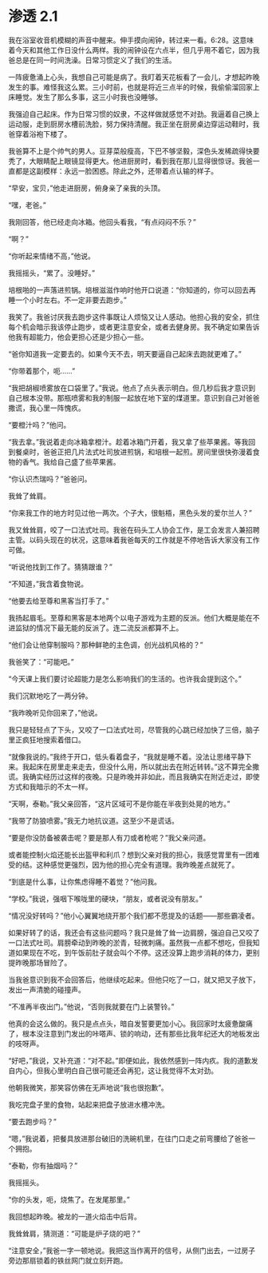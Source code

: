 # 渗透 2.1

我在浴室收音机模糊的声音中醒来。伸手摸向闹钟，转过来一看。6:28。这意味着今天和其他工作日没什么两样。我的闹钟设在六点半，但几乎用不着它，因为我爸总是在同一时间洗澡。日常习惯定义了我们的生活。

一阵疲惫涌上心头，我想自己可能是病了。我盯着天花板看了一会儿，才想起昨晚发生的事。难怪我这么累。三小时前，也就是将近三点半的时候，我偷偷溜回家上床睡觉。发生了那么多事，这三小时我也没睡够。

我强迫自己起床。作为日常习惯的奴隶，不这样做就感觉不对劲。我逼着自己换上运动服，走到厨房水槽前洗脸，努力保持清醒。我正坐在厨房桌边穿运动鞋时，我爸穿着浴袍下楼了。

我爸算不上是个帅气的男人。豆芽菜般瘦高，下巴不够坚毅，深色头发稀疏得快要秃了，大眼睛配上眼镜显得更大。他进厨房时，看到我在那儿显得很惊讶。我爸一直都是这副模样：永远一脸困惑。除此之外，还带着点认输的样子。

“早安，宝贝，”他走进厨房，俯身亲了亲我的头顶。

“嘿，老爸。”

我刚回答，他已经走向冰箱。他回头看我，“有点闷闷不乐？”

“啊？”

“你听起来情绪不高，”他说。

我摇摇头，“累了。没睡好。”

培根啪的一声落进煎锅。培根滋滋作响时他开口说道：“你知道的，你可以回去再睡一个小时左右。不一定非要去跑步。”

我笑了。我爸讨厌我去跑步这件事既让人烦恼又让人感动。他担心我的安全，抓住每个机会暗示我该停止跑步，或者更注意安全，或者去健身房。我不确定如果告诉他我有超能力，他会更担心还是少担心一些。

“爸你知道我一定要去的。如果今天不去，明天要逼自己起床去跑就更难了。”

“你带着那个，呃......”

“我把胡椒喷雾放在口袋里了。”我说。他点了点头表示明白。但几秒后我才意识到自己根本没带。那瓶喷雾和我的制服一起放在地下室的煤道里。意识到自己对爸爸撒谎，我心里一阵愧疚。

“要橙汁吗？”他问。

“我去拿。”我说着走向冰箱拿橙汁。趁着冰箱门开着，我又拿了些苹果酱。等我回到餐桌时，爸爸正把几片法式吐司放进煎锅，和培根一起煎。房间里很快弥漫着食物的香气。我给自己盛了些苹果酱。

“你认识杰瑞吗？”爸爸问。

我耸了耸肩。

“你来我工作的地方时见过他一两次。个子大，很魁梧，黑色头发的爱尔兰人？”

我又耸耸肩，咬了一口法式吐司。我爸在码头工人协会工作，是工会发言人兼招聘主管。以码头现在的状况，这意味着我爸每天的工作就是不停地告诉大家没有工作可做。

“听说他找到工作了。猜猜跟谁？”

“不知道，”我含着食物说。

“他要去给至尊和黑客当打手了。”

我扬起眉毛。至尊和黑客是本地两个以电子游戏为主题的反派。他们大概是能在不进监狱的情况下最无能的反派了。连二流反派都算不上。

“他们会让他穿制服吗？那种鲜艳的主色调，创光战机风格的？”

我爸笑了：“可能吧。”

“今天课上我们要讨论超能力是怎么影响我们的生活的。也许我会提到这个。”

我们沉默地吃了一两分钟。

“我昨晚听见你回来了，”他说。

我只是轻轻点了下头，又咬了一口法式吐司，尽管我的心跳已经加快了三倍，脑子里正疯狂地搜索着借口。

“就像我说的。”我终于开口，低头看着盘子，“我就是睡不着。没法让思绪平静下来。我起床在房里走来走去，但没什么用，所以就出去在附近转转。”这不算完全撒谎。我确实经历过这样的夜晚。只是昨晚并非如此，而且我确实在附近走过，即使方式和我暗示的不太一样。

“天啊，泰勒。”我父亲回答，“这片区域可不是你能在半夜到处晃的地方。”

“我带了防狼喷雾。”我无力地抗议道。这至少不是谎话。

“要是你没防备被袭击呢？要是那人有刀或者枪呢？”我父亲问道。

或者能控制火焰还能长出盔甲和利爪？想到父亲对我的担心，我感觉胃里有一团难受的结。这种感觉更强烈，因为他的担心完全有道理。我昨晚差点就死了。

“到底是什么事，让你焦虑得睡不着觉？”他问我。

“学校。”我说，强咽下喉咙里的硬块，“朋友，或者说没有朋友。”

“情况没好转吗？”他小心翼翼地绕开那个我们都不愿提及的话题——那些霸凌者。

如果好转了的话，我还会有这些问题吗？我只是耸了耸一边肩膀，强迫自己又咬了一口法式吐司。肩膀牵动到昨晚的淤青，轻微刺痛。虽然我一点都不想吃，但我知道如果现在不吃，到午饭前肚子就会叫个不停。这还没算上跑步消耗的体力，更别提昨晚那场冒险了。

当我爸意识到我不会回答后，他继续吃起来。但他只吃了一口，就又把叉子放下，发出一声清脆的碰撞声。

“不准再半夜出门。”他说，“否则我就要在门上装警铃。”

他真的会这么做的。我只是点点头，暗自发誓要更加小心。我回家时太疲惫酸痛了，根本没注意到门发出的咔嗒声、锁的响动，还有那些比我年纪还大的地板发出的吱呀声。

“好吧，”我说，又补充道：“对不起。”即便如此，我依然感到一阵内疚。我的道歉发自内心，但我心里明白自己很可能还会再犯，这让我觉得不太对劲。

他朝我微笑，那笑容仿佛在无声地说“我也很抱歉”。

我吃完盘子里的食物，站起来把盘子放进水槽冲洗。

“要去跑步吗？”

“嗯，”我说着，把餐具放进那台破旧的洗碗机里，在往门口走之前弯腰给了爸爸一个拥抱。

“泰勒，你有抽烟吗？”

我摇摇头。

“你的头发，呃，烧焦了。在发尾那里。”

我回想起昨晚。被龙的一道火焰击中后背。

我耸耸肩，猜测道：“可能是炉子烧的吧？”

“注意安全，”我爸一字一顿地说。我把这当作离开的信号，从侧门出去，一过房子旁边那扇锁着的铁丝网门就立刻开跑。
